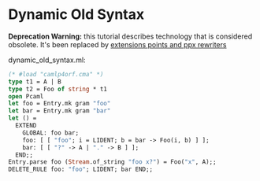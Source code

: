 <!-- ((! set title Dynamic Old Syntax !)) ((! set learn !)) -->
<!-- ((! set center !)) -->

# Dynamic Old Syntax

**Deprecation Warning:** this tutorial describes technology that is considered obsolete. It's been replaced by [extensions points and ppx rewriters](http://caml.inria.fr/pub/docs/manual-ocaml-4.02/extn.html#sec243)

dynamic_old_syntax.ml:

```ocaml
(* #load "camlp4orf.cma" *)
type t1 = A | B
type t2 = Foo of string * t1
open Pcaml
let foo = Entry.mk gram "foo"
let bar = Entry.mk gram "bar"
let () =
  EXTEND
    GLOBAL: foo bar;
    foo: [ [ "foo"; i = LIDENT; b = bar -> Foo(i, b) ] ];
    bar: [ [ "?" -> A | "." -> B ] ];
  END;;
Entry.parse foo (Stream.of_string "foo x?") = Foo("x", A);;
DELETE_RULE foo: "foo"; LIDENT; bar END;;
```
